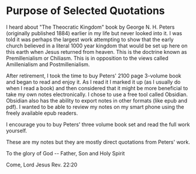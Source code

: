 # Purpose of Selected Quotations

I heard about "The Theocratic Kingdom" book by George N. H. Peters (originally published 1884) earlier in my life but never looked into it.  I was told it was perhaps the largest work attempting to show that the early church believed in a literal 1000 year kingdom that would be set up here on this earth when Jesus returned from heaven.  This is the doctrine known as Premillenialism or Chiliasm.  This is in opposition to the views called Amillenialism and Postmillenialism.

After retirement, I took the time to buy Peters' 2100 page 3-volume book and began to read and enjoy it.  As I read it I marked it up (as I usually do when I read a book) and then considered that it might be more beneficial to take my own notes electronically.  I chose to use a free tool called Obsidian.  Obsidian also has the ability to export notes in other formats (like epub and pdf). I wanted to be able to review my notes on my smart phone using the freely available epub readers. 

I encourage you to buy Peters' three volume book set and read the full work yourself. 

These are my notes but they are mostly direct quotations from Peters' work.

To the glory of God -- Father, Son and Holy Spirit

Come, Lord Jesus
Rev. 22:20
